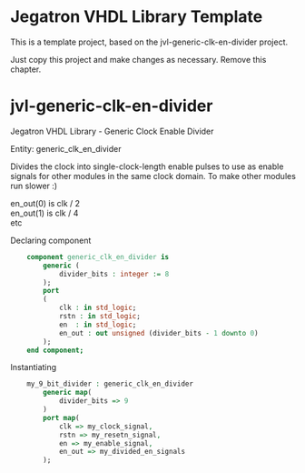 # Jegatron VHDL Library Template

This is a template project, based on the jvl-generic-clk-en-divider project.

Just copy this project and make changes as necessary. Remove this chapter.

# jvl-generic-clk-en-divider

Jegatron VHDL Library - Generic Clock Enable Divider

Entity: generic_clk_en_divider

Divides the clock into single-clock-length enable pulses to use as enable signals for other modules in the same clock domain. To make other modules run slower :)

en_out(0) is clk / 2\
en_out(1) is clk / 4\
etc

Declaring component

```vhdl
	component generic_clk_en_divider is
		generic (
			divider_bits : integer := 8
		);
		port
		(
			clk : in std_logic;
			rstn : in std_logic;
			en  : in std_logic;
			en_out : out unsigned (divider_bits - 1 downto 0)
		);
	end component;
```

Instantiating

```vhdl
	my_9_bit_divider : generic_clk_en_divider
		generic map(
			divider_bits => 9
		)
		port map(
			clk => my_clock_signal,
			rstn => my_resetn_signal,
			en => my_enable_signal,
			en_out => my_divided_en_signals
		);
```
